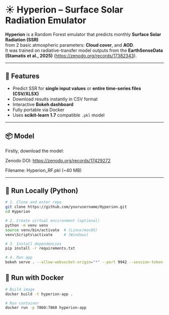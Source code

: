 # ☀️ Hyperion – Surface Solar Radiation Emulator

**Hyperion** is a Random Forest emulator that predicts monthly **Surface Solar Radiation (SSR)**  
from 2 basic atmospheric parameters: **Cloud cover**, and **AOD**.  
It was trained on radiative-transfer model outputs from the **EarthSenseData (Stamatis et al., 2025)** (https://zenodo.org/records/17382343).

---

## 🧠 Features
- Predict SSR for **single input values** or **entire time-series files (CSV/XLSX)**  
- Download results instantly in CSV format  
- Interactive **Bokeh dashboard** 
- Fully portable via Docker  
- Uses **scikit-learn 1.7** compatible `.pkl` model

---

## 📦 Model

Firstly, download the model:

Zenodo DOI: https://zenodo.org/records/17429272

Filename: Hyperion_RF.pkl (~40 MB)

---

## 🚀 Run Locally (Python)
```bash
# 1. Clone and enter repo
git clone https://github.com/yourusername/Hyperion.git
cd Hyperion

# 2. Create virtual environment (optional)
python -m venv venv
source venv/bin/activate  # (Linux/macOS)
venv\Scripts\activate     # (Windows)

# 3. Install dependencies
pip install -r requirements.txt

# 4. Run app
bokeh serve . --allow-websocket-origin="*" --port 9942 --session-token-expiration=86400000
```

## 🐳 Run with Docker
```bash
# Build image
docker build -t hyperion-app .

# Run container
docker run -p 7860:7860 hyperion-app
```
